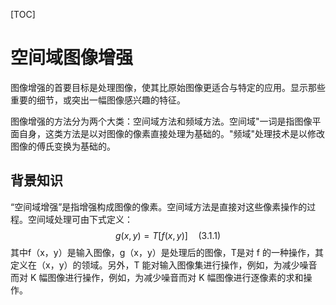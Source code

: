 [TOC]

# 空间域图像增强

图像增强的首要目标是处理图像，使其比原始图像更适合与特定的应用。显示那些重要的细节，或突出一幅图像感兴趣的特征。

图像增强的方法分为两个大类：空间域方法和频域方法。空间域"一词是指图像平面自身，这类方法是以对图像的像素直接处理为基础的。"频域"处理技术是以修改图像的傅氏变换为基础的。

## 背景知识

“空间域增强”是指增强构成图像的像素。空间域方法是直接对这些像素操作的过程。空间域处理可由下式定义：
$$
g(x,y)=T[f(x,y)]\quad(3.1.1)
$$
其中f（x，y）是输入图像，g（x，y）是处理后的图像，T是对 f 的一种操作，其定义在（x，y）的领域。另外，T 能对输入图像集进行操作，例如，为减少噪音而对 K 幅图像进行操作，例如，为减少噪音而对 K 幅图像进行逐像素的求和操作。